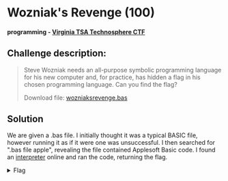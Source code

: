 # Wozniak's Revenge (100)
#### programming - [Virginia TSA Technosphere CTF](../main.md)

## Challenge description:
> Steve Wozniak needs an all-purpose symbolic programming language for his new computer and, for practice, has hidden a flag in his chosen programming language. Can you find the flag?
> 
> Download file: [wozniaksrevenge.bas](../assets/wozniaksrevenge.bas)

## Solution 
We are given a .bas file. I initially thought it was a typical BASIC file, however running it as if it were one was unsuccessful. I then searched for ".bas file apple", revealing the file contained Applesoft Basic code. I found an [interpreter](https://www.calormen.com/jsbasic/) online and ran the code, returning the flag. 

<details> 
    <summary>Flag</summary>
flag{applesoft}
</details>
